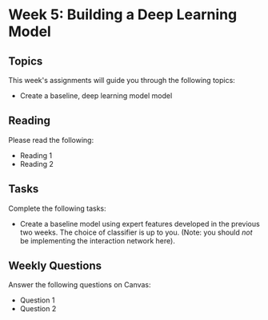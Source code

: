 # Week 5: Building a Deep Learning Model

## Topics

This week's assignments will guide you through the following topics:
* Create a baseline, deep learning model model

## Reading

Please read the following:
* Reading 1
* Reading 2


## Tasks

Complete the following tasks:
* Create a baseline model using expert features developed in the
  previous two weeks. The choice of classifier is up to you. (Note:
  you should *not* be implementing the interaction network here).


## Weekly Questions

Answer the following questions on Canvas:
* Question 1
* Question 2
